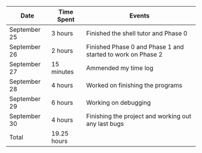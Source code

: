 | Date         | Time Spent | Events
|--------------|------------|--------------------
| September 25 | 3 hours    | Finished the shell tutor and Phase 0
| September 26 | 2 hours    | Finished Phase 0 and Phase 1 and started to work on Phase 2
| September 27 | 15 minutes | Ammended my time log
| September 28 | 4 hours    | Worked on finishing the programs
| September 29 | 6 hours    | Working on debugging
| September 30 | 4 hours    | Finishing the project and working out any last bugs
| Total        | 19.25 hours| 

